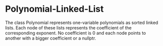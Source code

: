# Polynomial-Linked-List
The class Polynomial represents one-variable polynomials as sorted linked lists.
Each node of these lists represents the coefficient of the corresponding exponent.
No coefficient is 0 and each node points to another with a bigger coefficient or a nullptr.
